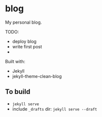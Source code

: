 # blog

My personal blog.

TODO:
- deploy blog
- write first post
- 

Built with:
- Jekyll
- jekyll-theme-clean-blog

## To build
- `jekyll serve`
- include `_drafts` dir: `jekyll serve --draft`